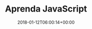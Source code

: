 ---
title: "Aprenda JavaScript"
slug: "javascript"
path: "/tag/javascript"
date: "2018-01-12T06:00:14+00:00"
tags: [
  slug: 'javascript',
  slug: 'iniciante',
  slug: 'intermediario',
  slug: 'avancado',
]
featured_media: 'https://res.cloudinary.com/webdevacademy/image/upload/v1542230309/featured/webdevacademy-tutorial-javascript.png'
---